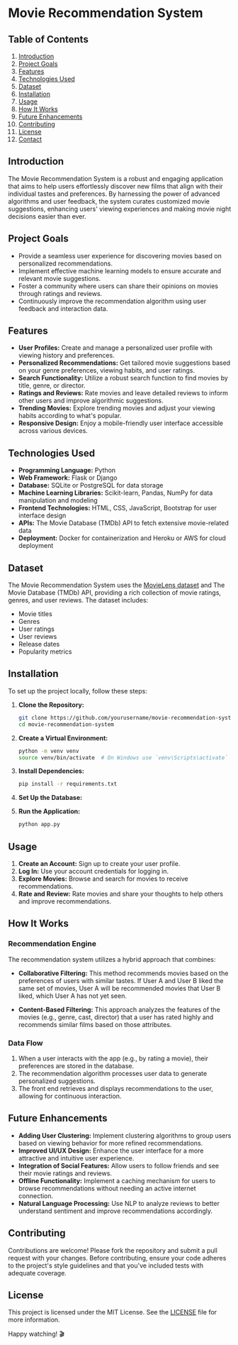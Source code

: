 # Movie Recommendation System

## Table of Contents
1. [Introduction](#introduction)
2. [Project Goals](#project-goals)
3. [Features](#features)
4. [Technologies Used](#technologies-used)
5. [Dataset](#dataset)
6. [Installation](#installation)
7. [Usage](#usage)
8. [How It Works](#how-it-works)
9. [Future Enhancements](#future-enhancements)
10. [Contributing](#contributing)
11. [License](#license)
12. [Contact](#contact)

## Introduction
The Movie Recommendation System is a robust and engaging application that aims to help users effortlessly discover new films that align with their individual tastes and preferences. By harnessing the power of advanced algorithms and user feedback, the system curates customized movie suggestions, enhancing users' viewing experiences and making movie night decisions easier than ever.

## Project Goals
- Provide a seamless user experience for discovering movies based on personalized recommendations.
- Implement effective machine learning models to ensure accurate and relevant movie suggestions.
- Foster a community where users can share their opinions on movies through ratings and reviews.
- Continuously improve the recommendation algorithm using user feedback and interaction data.

## Features
- **User Profiles:** Create and manage a personalized user profile with viewing history and preferences.
- **Personalized Recommendations:** Get tailored movie suggestions based on your genre preferences, viewing habits, and user ratings.
- **Search Functionality:** Utilize a robust search function to find movies by title, genre, or director.
- **Ratings and Reviews:** Rate movies and leave detailed reviews to inform other users and improve algorithmic suggestions.
- **Trending Movies:** Explore trending movies and adjust your viewing habits according to what's popular.
- **Responsive Design:** Enjoy a mobile-friendly user interface accessible across various devices.

## Technologies Used
- **Programming Language:** Python
- **Web Framework:** Flask or Django
- **Database:** SQLite or PostgreSQL for data storage
- **Machine Learning Libraries:** Scikit-learn, Pandas, NumPy for data manipulation and modeling
- **Frontend Technologies:** HTML, CSS, JavaScript, Bootstrap for user interface design
- **APIs:** The Movie Database (TMDb) API to fetch extensive movie-related data
- **Deployment:** Docker for containerization and Heroku or AWS for cloud deployment

## Dataset
The Movie Recommendation System uses the [MovieLens dataset](https://grouplens.org/datasets/movielens/) and The Movie Database (TMDb) API, providing a rich collection of movie ratings, genres, and user reviews. The dataset includes:
- Movie titles
- Genres
- User ratings
- User reviews
- Release dates
- Popularity metrics

## Installation
To set up the project locally, follow these steps:

1. **Clone the Repository:**
   ```bash
   git clone https://github.com/yourusername/movie-recommendation-system.git
   cd movie-recommendation-system
   ```

2. **Create a Virtual Environment:**
   ```bash
   python -m venv venv
   source venv/bin/activate  # On Windows use `venv\Scripts\activate`
   ```

3. **Install Dependencies:**
   ```bash
   pip install -r requirements.txt
   ```

4. **Set Up the Database:**
   
5. **Run the Application:**
   ```bash
   python app.py  
   ```
   
## Usage
1. **Create an Account:** Sign up to create your user profile.
2. **Log In:** Use your account credentials for logging in.
3. **Explore Movies:** Browse and search for movies to receive recommendations.
4. **Rate and Review:** Rate movies and share your thoughts to help others and improve recommendations.

## How It Works
### Recommendation Engine
The recommendation system utilizes a hybrid approach that combines:
- **Collaborative Filtering:** This method recommends movies based on the preferences of users with similar tastes. If User A and User B liked the same set of movies, User A will be recommended movies that User B liked, which User A has not yet seen.
  
- **Content-Based Filtering:** This approach analyzes the features of the movies (e.g., genre, cast, director) that a user has rated highly and recommends similar films based on those attributes.

### Data Flow
1. When a user interacts with the app (e.g., by rating a movie), their preferences are stored in the database.
2. The recommendation algorithm processes user data to generate personalized suggestions.
3. The front end retrieves and displays recommendations to the user, allowing for continuous interaction.

## Future Enhancements
- **Adding User Clustering:** Implement clustering algorithms to group users based on viewing behavior for more refined recommendations.
- **Improved UI/UX Design:** Enhance the user interface for a more attractive and intuitive user experience.
- **Integration of Social Features:** Allow users to follow friends and see their movie ratings and reviews.
- **Offline Functionality:** Implement a caching mechanism for users to browse recommendations without needing an active internet connection.
- **Natural Language Processing:** Use NLP to analyze reviews to better understand sentiment and improve recommendations accordingly.

## Contributing
Contributions are welcome! Please fork the repository and submit a pull request with your changes. Before contributing, ensure your code adheres to the project's style guidelines and that you've included tests with adequate coverage.

## License
This project is licensed under the MIT License. See the [LICENSE](LICENSE) file for more information.

Happy watching! 🎬
